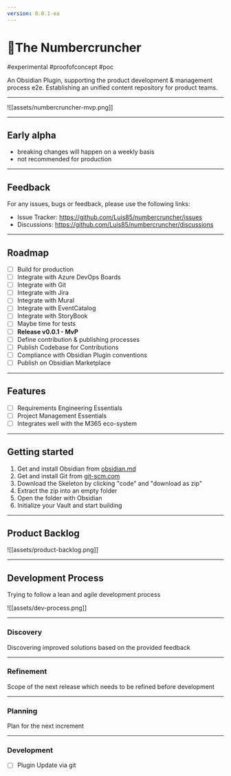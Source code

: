 ```yaml
---
version: 0.0.1-ea
---
```


# 🎃The Numbercruncher

#experimental #proofofconcept #poc

An Obsidian Plugin, supporting the product development & management process e2e. 
Establishing an unified content repository for product teams.

---

![[assets/numbercruncher-mvp.png]]

---
## Early alpha

- breaking changes will happen on a weekly basis
- not recommended for production

---
## Feedback

For any issues, bugs or feedback, please use the following links:

- Issue Tracker: https://github.com/Luis85/numbercruncher/issues
- Discussions: https://github.com/Luis85/numbercruncher/discussions

---
## Roadmap

- [ ] Build for production
- [ ] Integrate with Azure DevOps Boards
- [ ] Integrate with Git
- [ ] Integrate with Jira
- [ ] Integrate with Mural
- [ ] Integrate with EventCatalog
- [ ] Integrate with StoryBook
- [ ] Maybe time for tests
- [ ] **Release v0.0.1 - MvP**
- [ ] Define contribution & publishing processes
- [ ] Publish Codebase for Contributions
- [ ] Compliance with Obsidian Plugin conventions
- [ ] Publish on Obsidian Marketplace

---
## Features

- [ ] Requirements Engineering Essentials
- [ ] Project Management Essentials
- [ ] Integrates well with the M365 eco-system

--- 
## Getting started

1. Get and install Obsidian from [obsidian.md](https://obsidian.md/)
2. Get and install Git from [git-scm.com](https://git-scm.com/)
3. Download the Skeleton by clicking "code" and "download as zip"
4. Extract the zip into an empty folder
5. Open the folder with Obsidian
6. Initialize your Vault and start building

---
## Product Backlog

![[assets/product-backlog.png]]


---
## Development Process

Trying to follow a lean and agile development process

![[assets/dev-process.png]]


---
### Discovery

Discovering improved solutions based on the provided feedback

---
### Refinement

Scope of the next release which needs to be refined before development

---
### Planning

Plan for the next increment

---
### Development

- [ ] Plugin Update via git